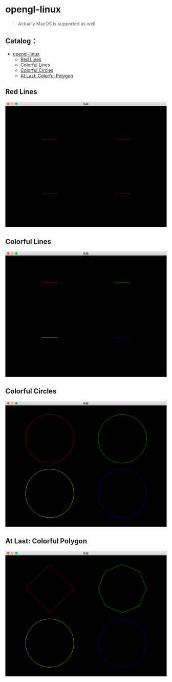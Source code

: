 # opengl-linux
> Actually MacOS is supported as well
<h2>Catalog：</h2>

<!-- @import "[TOC]" {cmd="toc" depthFrom=1 depthTo=6 orderedList=false} -->
<!-- code_chunk_output -->

* [opengl-linux](#opengl-linux)
	* [Red Lines](#red-lines)
	* [Colorful Lines](#colorful-lines)
	* [Colorful Circles](#colorful-circles)
	* [At Last: Colorful Polygon](#at-last-colorful-polygon)

<!-- /code_chunk_output -->


## Red Lines
![red_line](./pic/red_line.png)

## Colorful Lines
![red_line](./pic/colorful_line.png)

## Colorful Circles
![red_line](./pic/colorful_circle.png)

## At Last: Colorful Polygon
![red_line](./pic/colorful_polygon.png)
